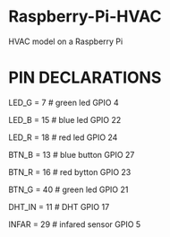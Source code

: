 # Raspberry-Pi-HVAC

HVAC model on a Raspberry Pi

# PIN DECLARATIONS #
LED_G = 7     # green led            GPIO 4

LED_B = 15    # blue led             GPIO 22

LED_R = 18    # red led              GPIO 24

BTN_B = 13    # blue button          GPIO 27

BTN_R = 16    # red bytton           GPIO 23

BTN_G = 40    # green led            GPIO 21

DHT_IN = 11   # DHT                  GPIO 17

INFAR = 29    # infared sensor       GPIO 5